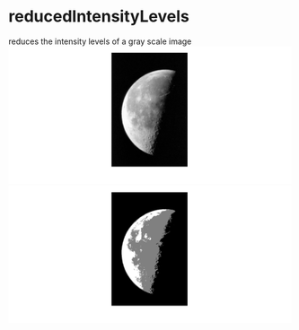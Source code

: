 # reducedIntensityLevels
reduces the intensity levels of a gray scale image
![file after JSON formatting](https://github.com/KareimGazer/DSP-with-MATLAB/blob/main/screenshots/RIL1.PNG?raw=true)
![file after JSON formatting](https://github.com/KareimGazer/DSP-with-MATLAB/blob/main/screenshots/RIL2.PNG?raw=true)
